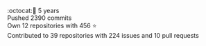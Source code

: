 :octocat::birthday: 5 years  
Pushed 2390 commits  
Own 12 repositories with 456 :star:  
Contributed to 39 repositories with 224 issues and 10 pull requests
